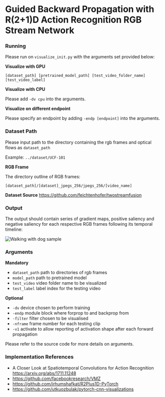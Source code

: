 # Guided Backward Propagation with R(2+1)D Action Recognition RGB Stream Network
### Running

Please run on `visualize_init.py` with the arguments set provided below:

**Visualize with GPU**

`[dataset_path] [pretrained_model_path] [test_video_folder_name] [test_video_label]`

**Visualize with CPU**

Please add `-dv cpu` into the arguments.

**Visualize on different endpoint**

Please specify an endpoint by adding `-endp [endpoint]` into the arguments.

### Dataset Path

Please input path to the directory containing the rgb frames and optical flows as `dataset_path` 

Example: `../dataset/UCF-101`

**RGB Frame**

The directory outline of RGB frames:

`[dataset_path]/[dataset]_jpegs_256/jpegs_256/[video_name]`

**Dataset Source**
https://github.com/feichtenhofer/twostreamfusion

### Output

The output should contain series of gradient maps, positive saliency and negative saliency for each respective RGB frames following its temporal timeline:

![Walking with dog sample](https://github.com/juenkhaw/action_recognition_project/blob/vis-module/v_WalkingWithDog_g01_c01.png)

### Arguments

**Mandatory**

- `dataset_path` path to directories of rgb frames
- `model_path` path to pretrained model
- `test_video` video folder name to be visualized
- `test_label` label index for the testing video

**Optional**

- `-dv` device chosen to perform training
- `-endp` module block where forprop to and backprop from
- `-filter` filter chosen to be visualised
- `-nframe` frame number for each testing clip
- `-v1` activate to allow reporting of activation shape after each forward propagation

Please refer to the source code for more details on arguments.

### Implementation References

- A Closer Look at Spatiotemporal Convolutions for Action Recognition https://arxiv.org/abs/1711.11248
- https://github.com/facebookresearch/VMZ
- https://github.com/irhumshafkat/R2Plus1D-PyTorch
- https://github.com/utkuozbulak/pytorch-cnn-visualizations
